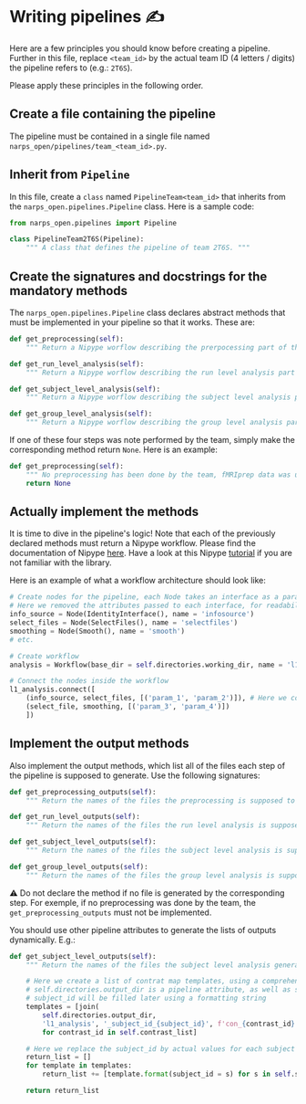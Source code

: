 # Writing pipelines :writing_hand:

Here are a few principles you should know before creating a pipeline. Further in this file, replace `<team_id>` by the actual team ID (4 letters / digits) the pipeline refers to (e.g.: `2T6S`).

Please apply these principles in the following order.

## Create a file containing the pipeline
The pipeline must be contained in a single file named `narps_open/pipelines/team_<team_id>.py`.

## Inherit from `Pipeline`
In this file, create a `class` named `PipelineTeam<team_id>` that inherits from the `narps_open.pipelines.Pipeline` class. Here is a sample code:
```python
from narps_open.pipelines import Pipeline

class PipelineTeam2T6S(Pipeline):
    """ A class that defines the pipeline of team 2T6S. """
```

## Create the signatures and docstrings for the mandatory methods

The `narps_open.pipelines.Pipeline` class declares abstract methods that must be implemented in your pipeline so that it works. These are:

```python
def get_preprocessing(self):
    """ Return a Nipype worflow describing the prerpocessing part of the pipeline """

def get_run_level_analysis(self):
    """ Return a Nipype worflow describing the run level analysis part of the pipeline """

def get_subject_level_analysis(self):
    """ Return a Nipype worflow describing the subject level analysis part of the pipeline """

def get_group_level_analysis(self):
    """ Return a Nipype worflow describing the group level analysis part of the pipeline """
```

If one of these four steps was note performed by the team, simply make the corresponding method return `None`. Here is an example:

```python
def get_preprocessing(self):
    """ No preprocessing has been done by the team, fMRIprep data was used """
    return None
```

## Actually implement the methods

It is time to dive in the pipeline's logic!
Note that each of the previously declared methods must return a Nipype workflow.
Please find the documentation of Nipype [here](https://nipype.readthedocs.io/en/latest/).
Have a look at this Nipype [tutorial](https://miykael.github.io/nipype_tutorial/) if you are not familiar with the library.

Here is an example of what a workflow architecture should look like:
```python
# Create nodes for the pipeline, each Node takes an interface as a parameter.
# Here we removed the attributes passed to each interface, for readability reasons
info_source = Node(IdentityInterface(), name = 'infosource')
select_files = Node(SelectFiles(), name = 'selectfiles')
smoothing = Node(Smooth(), name = 'smooth')
# etc.

# Create workflow
analysis = Workflow(base_dir = self.directories.working_dir, name = 'l1_analysis')

# Connect the nodes inside the workflow
l1_analysis.connect([
    (info_source, select_files, [('param_1', 'param_2')]), # Here we connect param_1 (output of info_source) to param_2 (input of select_file)
    (select_file, smoothing, [('param_3', 'param_4')])
    ])
```

## Implement the output methods

Also implement the output methods, which list all of the files each step of the pipeline is supposed to generate. Use the following signatures:

```python
def get_preprocessing_outputs(self):
    """ Return the names of the files the preprocessing is supposed to generate. """

def get_run_level_outputs(self):
    """ Return the names of the files the run level analysis is supposed to generate. """

def get_subject_level_outputs(self):
    """ Return the names of the files the subject level analysis is supposed to generate. """

def get_group_level_outputs(self):
    """ Return the names of the files the group level analysis is supposed to generate. """
```

:warning: Do not declare the method if no file is generated by the corresponding step. For exemple, if no preprocessing was done by the team, the `get_preprocessing_outputs` must not be implemented.

You should use other pipeline attributes to generate the lists of outputs dynamically. E.g.:

```python
def get_subject_level_outputs(self):
    """ Return the names of the files the subject level analysis generates. """

    # Here we create a list of contrat map templates, using a comprehension list
    # self.directories.output_dir is a pipeline attribute, as well as self.contrast_list
    # subject_id will be filled later using a formatting string
    templates = [join(
        self.directories.output_dir,
        'l1_analysis', '_subject_id_{subject_id}', f'con_{contrast_id}.nii')\
        for contrast_id in self.contrast_list]

    # Here we replace the subject_id by actual values for each subject included in the analysis
    return_list = []
    for template in templates:
        return_list += [template.format(subject_id = s) for s in self.subject_list]

    return return_list
```
